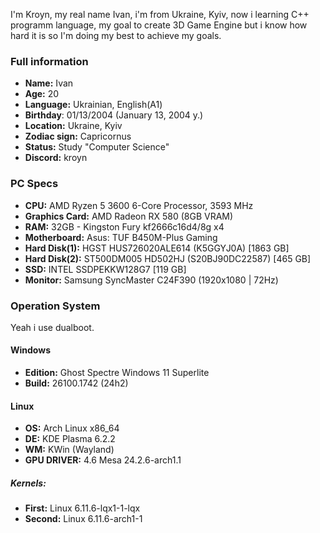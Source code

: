I'm Kroyn, my real name Ivan, i'm from Ukraine, Kyiv, now i learning C++ programm language, my goal to create 3D Game Engine but i know how hard it is so I'm doing my best to achieve my goals.

### Full information
- **Name:** Ivan
- **Age:** 20
- **Language:** Ukrainian, English(A1)
- **Birthday**: 01/13/2004 (January 13, 2004 y.)
- **Location:** Ukraine, Kyiv
- **Zodiac sign:** Capricornus
- **Status:** Study "Computer Science"
- **Discord:** kroyn

### PC Specs
- **CPU:** AMD Ryzen 5 3600 6-Core Processor, 3593 MHz
- **Graphics Card:** AMD Radeon RX 580 (8GB VRAM)
- **RAM:** 32GB - Kingston Fury kf2666c16d4/8g x4
- **Motherboard:** Asus: TUF B450M-Plus Gaming
- **Hard Disk(1):** HGST HUS726020ALE614 (K5GGYJ0A) [1863 GB]
- **Hard Disk(2):** ST500DM005 HD502HJ (S20BJ90DC22587) [465 GB]
- **SSD:** INTEL SSDPEKKW128G7 [119 GB]
- **Monitor:** Samsung SyncMaster C24F390 (1920x1080 | 72Hz)

### Operation System
Yeah i use dualboot.
#### Windows
- **Edition:** Ghost Spectre Windows 11 Superlite
- **Build:** 26100.1742 (24h2)
#### Linux
- **OS:** Arch Linux x86_64
- **DE:** KDE Plasma 6.2.2
- **WM:** KWin (Wayland)
- **GPU DRIVER:** 4.6 Mesa 24.2.6-arch1.1
##### Kernels:
- **First:** Linux 6.11.6-lqx1-1-lqx
- **Second:** Linux 6.11.6-arch1-1
